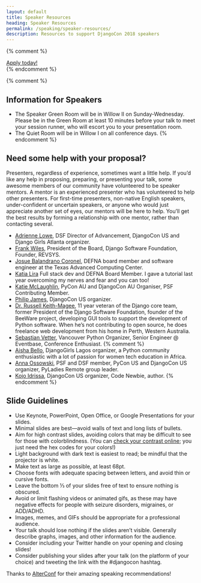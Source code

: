 ```yaml
---
layout: default
title: Speaker Resources
heading: Speaker Resources
permalink: /speaking/speaker-resources/
description: Resources to support DjangoCon 2018 speakers
---
```


{% comment %}
<div class="row">
    <div class="column">
        <a class="button hollow theme-shakespeare" href="https://www.papercall.io/djangocon-us-2017">Apply today!</a>
    </div>
</div>
{% endcomment %}

{% comment %}
## Information for Speakers
* The Speaker Green Room will be in Willow II on Sunday-Wednesday. Please be in the Green Room at least 10 minutes before your talk to meet your session runner, who will escort you to your presentation room.
* The Quiet Room will be in Willow I on all conference days.
{% endcomment %}

## Need some help with your proposal?

Presenters, regardless of experience, sometimes want a little help. If you’d like any help in proposing, preparing, or presenting your talk, some awesome members of our community have volunteered to be speaker mentors. A mentor is an experienced presenter who has volunteered to help other presenters. For first-time presenters, non-native English speakers, under-confident or uncertain speakers, or anyone who would just appreciate another set of eyes, our mentors will be here to help. You’ll get the best results by forming a relationship with one mentor, rather than contacting several.

* [Adrienne Lowe](mailto:adrienne@djangoproject.com), DSF Director of Advancement, DjangoCon US and Django Girls Atlanta organizer.
* [Frank Wiles](mailto:frank@revsys.com), President of the Board, Django Software Foundation, Founder, REVSYS.
* [Josue Balandrano Coronel](mailto:josuebc@defna.org), DEFNA board member and software engineer at the Texas Advanced Computing Center.
* [Katia Lira](mailto:katialira@defna.org) Full stack dev and DEFNA Board Member. I gave a tutorial last year overcoming my nerves and fear and you can too!
* [Katie McLaughlin](mailto:katie@glasnt.com), PyCon AU and DjangoCon AU Organiser, PSF Contributing Member.
* [Philip James](mailto:pjj@philipjohnjames.com), DjangoCon US organizer.
* [Dr. Russell Keith-Magee](mailto:russell@keith-magee.com), 11 year veteran of the Django core team, former President of the Django Software Foundation, founder of the BeeWare project, developing GUI tools to support the development of Python software. When he’s not contributing to open source, he does freelance web development from his home in Perth, Western Australia.
* [Sebastian Vetter](mailto:seb@roadsi.de), Vancouver Python Organizer, Senior Engineer @ Eventbase, Conference Enthusiast.
{% comment %}
* [Aisha Bello](mailto:aishabello2050@gmail.com), DjangoGirls Lagos organizer, a Python community enthusiastic with a lot of passion for women tech education in Africa.
* [Anna Ossowski](mailto:ossanna16@gmx.de), PSF and DSF member, PyCon US and DjangoCon US organizer, PyLadies Remote group leader.
* [Kojo Idrissa](mailto:kojo.idrissa@gmail.com), DjangoCon US organizer, Code Newbie, author.
{% endcomment %}

## Slide Guidelines

* Use Keynote, PowerPoint, Open Office, or Google Presentations for your slides.
* Minimal slides are best—avoid walls of text and long lists of bullets.
* Aim for high contrast slides, avoiding colors that may be difficult to see for those with colorblindness. (You can [check your contrast online](http://webaim.org/resources/contrastchecker/); you just need the hex codes for your colors!)
* Light background with dark text is easiest to read; be mindful that the projector is white.
* Make text as large as possible, at least 68pt.
* Choose fonts with adequate spacing between letters, and avoid thin or cursive fonts.
* Leave the bottom ⅓ of your slides free of text to ensure nothing is obscured.
* Avoid or limit flashing videos or animated gifs, as these may have negative effects for people with seizure disorders, migraines, or ADD/ADHD.
* Images, memes, and GIFs should be appropriate for a professional audience.
* Your talk should lose nothing if the slides aren’t visible. Generally describe graphs, images, and other information for the audience.
* Consider including your Twitter handle on your opening and closing slides!
* Consider publishing your slides after your talk (on the platform of your choice) and tweeting the link with the #djangocon hashtag.

Thanks to [AlterConf](https://www.alterconf.com/speak) for their amazing speaking recommendations!
